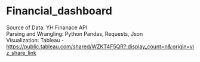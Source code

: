 # Financial_dashboard

Source of Data: YH Finanace API \
Parsing and Wrangling: Python Pandas, Requests, Json \
Visualization: Tableau - https://public.tableau.com/shared/WZKT4F5QR?:display_count=n&:origin=viz_share_link
